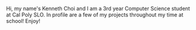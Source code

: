 Hi, my name's Kenneth Choi and I am a 3rd year Computer Science student at Cal Poly SLO. In profile are a few of my projects throughout my time at school!
Enjoy!
